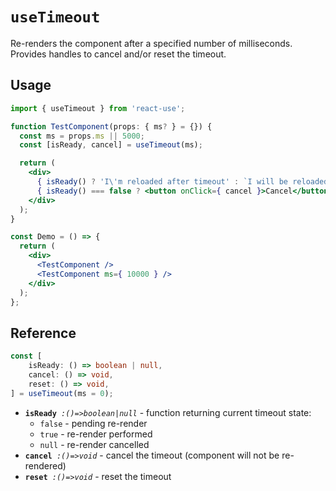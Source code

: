 # `useTimeout`

Re-renders the component after a specified number of milliseconds.  
Provides handles to cancel and/or reset the timeout.

## Usage

```jsx
import { useTimeout } from 'react-use';

function TestComponent(props: { ms? } = {}) {
  const ms = props.ms || 5000;
  const [isReady, cancel] = useTimeout(ms);

  return (
    <div>
      { isReady() ? 'I\'m reloaded after timeout' : `I will be reloaded after ${ ms / 1000 }s` }
      { isReady() === false ? <button onClick={ cancel }>Cancel</button> : '' }
    </div>
  );
}

const Demo = () => {
  return (
    <div>
      <TestComponent />
      <TestComponent ms={ 10000 } />
    </div>
  );
};
```

## Reference

```ts 
const [
    isReady: () => boolean | null,
    cancel: () => void,
    reset: () => void,
] = useTimeout(ms = 0);
```

- **`isReady`**_` :()=>boolean|null`_ - function returning current timeout state:
    - `false` - pending re-render
    - `true` - re-render performed
    - `null` - re-render cancelled
- **`cancel`**_` :()=>void`_ - cancel the timeout (component will not be re-rendered)
- **`reset`**_` :()=>void`_ - reset the timeout
